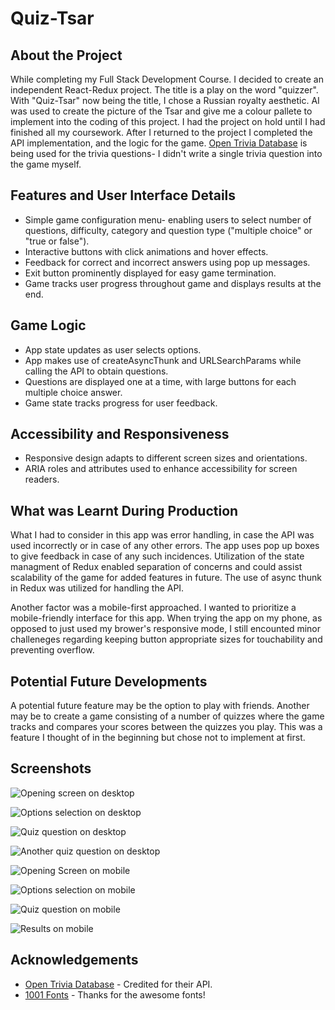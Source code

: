 # Quiz-Tsar

## About the Project
While completing my Full Stack Development Course. I decided to create an independent React-Redux project. The title is a play on the word "quizzer". With "Quiz-Tsar" now being the title, I chose a Russian royalty aesthetic. AI was used to create the picture of the Tsar and give me a colour pallete to implement into the coding of this project. I had the project on hold until I had finished all my coursework. After I returned to the project I completed the API implementation, and the logic for the game. [Open Trivia Database](https://opentdb.com/) is being used for the trivia questions- I didn't write a single trivia question into the game myself.

## Features and User Interface Details
- Simple game configuration menu- enabling users to select number of questions, difficulty, category and question type ("multiple choice" or "true or false").
- Interactive buttons with click animations and hover effects.
- Feedback for correct and incorrect answers using pop up messages.
- Exit button prominently displayed for easy game termination.
- Game tracks user progress throughout game and displays results at the end.

## Game Logic
- App state updates as user selects options.
- App makes use of createAsyncThunk and URLSearchParams while calling the API to obtain questions.
- Questions are displayed one at a time, with large buttons for each multiple choice answer.
- Game state tracks progress for user feedback.

## Accessibility and Responsiveness
- Responsive design adapts to different screen sizes and orientations.
- ARIA roles and attributes used to enhance accessibility for screen readers.

## What was Learnt During Production
What I had to consider in this app was error handling, in case the API was used incorrectly or in case of any other errors. The app uses pop up boxes to give feedback in case of any such incidences. Utilization of the state managment of Redux enabled separation of concerns and could assist scalability of the game for added features in future. The use of async thunk in Redux was utilized for handling the API.

Another factor was a mobile-first approached. I wanted to prioritize a mobile-friendly interface for this app. When trying the app on my phone, as opposed to just used my brower's responsive mode, I still encounted minor challeneges regarding keeping button appropriate sizes for touchability and preventing overflow.

## Potential Future Developments
A potential future feature may be the option to play with friends. Another may be to create a game consisting of a number of quizzes where the game tracks and compares your scores between the quizzes you play. This was a feature I thought of in the beginning but chose not to implement at first.

## Screenshots

![Opening screen on desktop](./src/assets/screenshots/app_desktop.png)

![Options selection on desktop](./src/assets/screenshots/options_desktop.png)

![Quiz question on desktop](./src/assets/screenshots/question_desktop.png)

![Another quiz question on desktop](./src/assets/screenshots/question_desktop_2.png)

![Opening Screen on mobile](./src/assets/screenshots/app_mobile.jpg)

![Options selection on mobile](./src/assets/screenshots/options_mobile.jpg)

![Quiz question on mobile](./src/assets/screenshots/question_mobile.jpg)

![Results on mobile](./src/assets/screenshots/results_mobile.jpg)

## Acknowledgements
  * [Open Trivia Database](https://opentdb.com/) - Credited for their API.
  * [1001 Fonts](https://www.1001fonts.com/) - Thanks for the awesome fonts!